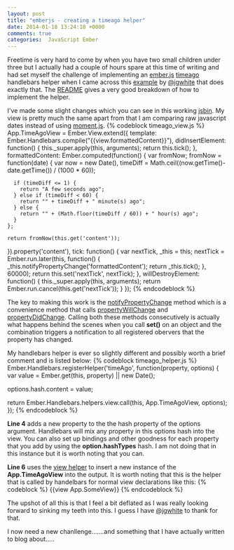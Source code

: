 ```yaml
---
layout: post
title: "emberjs - creating a timeago helper"
date: 2014-01-18 13:24:18 +0000
comments: true
categories:  JavaScript Ember
---
```

Freetime is very hard to come by when you have two small children under three but I actually had a couple of hours spare at this time of writing and  had set myself the challenge of implementing an <a target="_blank" href="http://emberjs.com/">ember.js</a> <a href="http://timeago.yarp.com/" target="_blank">timeago</a> handlebars helper when I came across this <a href="https://github.com/jgwhite/ember-time" target="_blank">example</a> by <a href="https://twitter.com/jgwhite" target="_blank">@jgwhite</a> that does exactly that.  The <a href="https://github.com/jgwhite/ember-time/blob/master/README.md" target="_blank">README</a> gives a very good breakdown of how to implement the helper.

I've made some slight changes which you can see in this working <a href="http://jsbin.com/iWUKAKiH/4/edit" target="_blank">jsbin</a>.  My view is pretty much the same apart from that I am comparing raw javascript dates instead of using <a href="http://momentjs.com/" target="_blank">moment.js</a>.
{% codeblock timeago_view.js %}
App.TimeAgoView = Ember.View.extend({
  template: Ember.Handlebars.compile("{{view.formattedContent}}"),
  didInsertElement: function() {
    this._super.apply(this, arguments);
    return this.tick();
  },
  formattedContent: Ember.computed(function() {
    var fromNow;
    fromNow = function(date) {
      var now = new Date(), 
          timeDiff = Math.ceil((now.getTime()- date.getTime()) / (1000 * 60));
      
      if (timeDiff <= 1) {
        return "A few seconds ago";
      } else if (timeDiff < 60) {
        return "" + timeDiff + " minute(s) ago";
      } else {
        return "" + (Math.floor(timeDiff / 60)) + " hour(s) ago";
      }
    };
    
    return fromNow(this.get('content'));
  }).property('content'),
  tick: function() {
    var nextTick,
      _this = this;
    nextTick = Ember.run.later(this, function() {
      _this.notifyPropertyChange('formattedContent');
      return _this.tick();
    }, 60000);
    return this.set('nextTick', nextTick);
  },
  willDestroyElement: function() {
    this._super.apply(this, arguments);
    return Ember.run.cancel(this.get('nextTick'));
  }
});
{% endcodeblock %}

The key to making this work is the <a href="http://emberjs.com/api/classes/Ember.Observable.html#method_notifyPropertyChange" target="_blank">notifyPropertyChange</a> method which is a convenience method that calls <a href="http://emberjs.com/api/classes/Ember.Observable.html#method_propertyWillChange" target="_blank">propertyWillChange</a> and <a href="http://emberjs.com/api/classes/Ember.Observable.html#method_propertyDidChange" target="_blank">propertyDidChange</a>.  Calling both these methods consecutively is actually what happens behind the scenes when you call **set()** on an object and the combination triggers a notification to all registered obervers that the property has changed.

My handlebars helper is ever so slightly different and possibly worth a brief comment and is listed below:
{% codeblock timeago_helper.js %}
Ember.Handlebars.registerHelper('timeAgo', function(property, options) {
  var value = Ember.get(this, property) || new Date();
  
  options.hash.content = value;
  
  return Ember.Handlebars.helpers.view.call(this, App.TimeAgoView, options);
});
{% endcodeblock %}

**Line 4** adds a new property to the the hash property of the options argument.  Handlebars will mix any property in this options hash into the view. You can also set up bindings and other goodness for each property that you add by using the **option.hashTypes** hash.  I am not doing that in this instance but it is worth noting that you can.

**Line 6** uses the <a href="http://emberjs.com/api/classes/Ember.Handlebars.helpers.html#method_view" target="_blank">view helper</a> to insert a new instance of the **App.TimeAgoView** into the output.  It is worth noting that this is the helper that is called by handelbars for normal view declarations like this:
{% codeblock %}
&#123;&#123;view App.SomeView&#125;&#125;
{% endcodeblock %}  

The upshot of all this is that I feel a bit deflated as I was really looking forward to sinking my teeth into this.  I guess I have <a href="https://twitter.com/jgwhite" target="_blank">@jgwhite</a> to thank for that. 

I now need a new chanllenge.......and something that I have actually written to blog about.....